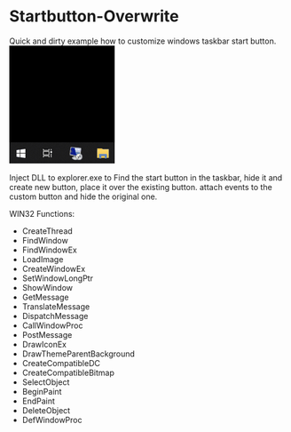 # Startbutton-Overwrite
Quick and dirty example how to customize windows taskbar start button.
![alt text](https://raw.githubusercontent.com/proxytype/Startbutton-Overwrite/main/start-overwrite.gif)

Inject DLL to explorer.exe to Find the start button in the taskbar, hide it and create new button, place it over the existing button.
attach events to the custom button and hide the original one.

WIN32 Functions:

* CreateThread
* FindWindow
* FindWindowEx
* LoadImage
* CreateWindowEx
* SetWindowLongPtr
* ShowWindow
* GetMessage
* TranslateMessage
* DispatchMessage
* CallWindowProc
* PostMessage
* DrawIconEx
* DrawThemeParentBackground
* CreateCompatibleDC
* CreateCompatibleBitmap
* SelectObject
* BeginPaint
* EndPaint
* DeleteObject
* DefWindowProc
